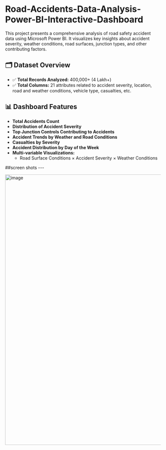 # Road-Accidents-Data-Analysis-Power-BI-Interactive-Dashboard



This project presents a comprehensive analysis of road safety accident data using Microsoft Power BI. It visualizes key insights about accident severity, weather conditions, road surfaces, junction types, and other contributing factors.

## 🗂 Dataset Overview

- ✅ **Total Records Analyzed:** 400,000+ (4 Lakh+)
- ✅ **Total Columns:** 21 attributes related to accident severity, location, road and weather conditions, vehicle type, casualties, etc.

## 📊 Dashboard Features

- **Total Accidents Count**
- **Distribution of Accident Severity**
- **Top Junction Controls Contributing to Accidents**
- **Accident Trends by Weather and Road Conditions**
- **Casualties by Severity**
- **Accident Distribution by Day of the Week**
- **Multi-variable Visualizations:**
  - Road Surface Conditions × Accident Severity × Weather Conditions

##screen shots ---

<img width="1183" height="876" alt="image" src="https://github.com/user-attachments/assets/52c1b4a8-d160-409a-9e57-fac8dea4ae17" />

